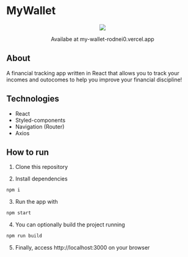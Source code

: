 # MyWallet
<p align="center">
  <image src="https://github.com/rodnei0/MyWallet/blob/main/src/mywallet.gif" />
</p>
<p align="center">
  Availabe at my-wallet-rodnei0.vercel.app
</p>


## About

A financial tracking app written in React that allows you to track your incomes and outocomes to help you improve your financial discipline!

## Technologies

- React
- Styled-components
- Navigation (Router)
- Axios

## How to run

1. Clone this repository

2. Install dependencies
```bash
npm i
```

3. Run the app with
```bash
npm start
```

4. You can optionally build the project running
```bash
npm run build
```
5. Finally, access http://localhost:3000 on your browser
